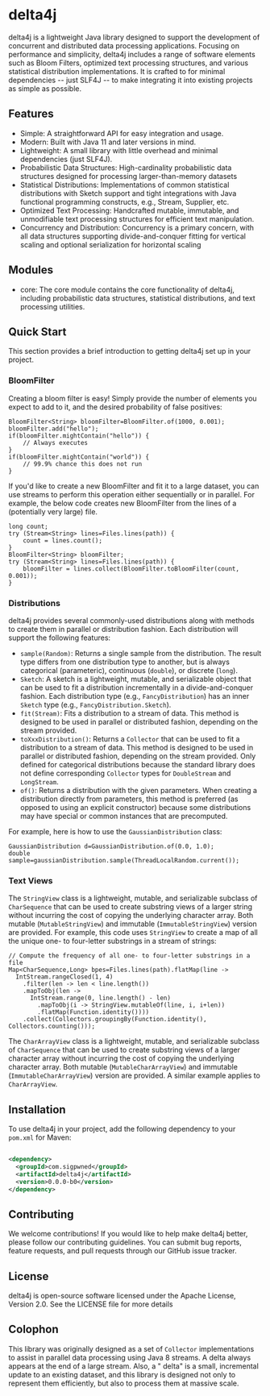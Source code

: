 # delta4j

delta4j is a lightweight Java library designed to support the development of concurrent and
distributed data processing applications. Focusing on performance and simplicity, delta4j includes a
range of software elements such as Bloom Filters, optimized text processing structures, and various
statistical distribution implementations. It is crafted to for minimal dependencies -- just SLF4J --
to make integrating it into existing projects as simple as possible.

## Features

* Simple: A straightforward API for easy integration and usage.
* Modern: Built with Java 11 and later versions in mind.
* Lightweight: A small library with little overhead and minimal dependencies (just SLF4J).
* Probabilistic Data Structures: High-cardinality probabilistic data structures designed for
  processing larger-than-memory datasets
* Statistical Distributions: Implementations of common statistical distributions with Sketch support
  and tight integrations with Java functional programming constructs, e.g., Stream, Supplier, etc.
* Optimized Text Processing: Handcrafted mutable, immutable, and unmodifiable text processing
  structures for efficient text manipulation.
* Concurrency and Distribution: Concurrency is a primary concern, with all data structures
  supporting divide-and-conquer fitting for vertical scaling and optional serialization for
  horizontal scaling

## Modules

* core: The core module contains the core functionality of delta4j, including probabilistic data
  structures, statistical distributions, and text processing utilities.

## Quick Start

This section provides a brief introduction to getting delta4j set up in your project.

### BloomFilter

Creating a bloom filter is easy! Simply provide the number of elements you expect to add to it, and
the desired probability of false positives:

    BloomFilter<String> bloomFilter=BloomFilter.of(1000, 0.001);
    bloomFilter.add("hello");
    if(bloomFilter.mightContain("hello")) {
        // Always executes
    }
    if(bloomFilter.mightContain("world")) {
        // 99.9% chance this does not run
    }

If you'd like to create a new BloomFilter and fit it to a large dataset, you can use streams to
perform this operation either sequentially or in parallel. For example, the below code creates new
BloomFilter from the lines of a (potentially very large) file.

    long count;
    try (Stream<String> lines=Files.lines(path)) {
        count = lines.count();
    }
    BloomFilter<String> bloomFilter;
    try (Stream<String> lines=Files.lines(path)) {
        bloomFilter = lines.collect(BloomFilter.toBloomFilter(count, 0.001));
    }

### Distributions

delta4j provides several commonly-used distributions along with methods to create them in parallel
or distribution fashion. Each distribution will support the following features:

* `sample(Random)`: Returns a single sample from the distribution. The result type differs from one
  distribution type to another, but is always categorical (parameteric), continuous (`double`), or
  discrete (`long`).
* `Sketch`: A sketch is a lightweight, mutable, and serializable object that can be used to
  fit a distribution incrementally in a divide-and-conquer fashion. Each distribution type (e.g.,
  `FancyDistribution`) has an inner `Sketch` type (e.g., `FancyDistribution.Sketch`).
* `fit(Stream)`: Fits a distribution to a stream of data. This method is designed to be used in
  parallel or distributed fashion, depending on the stream provided.
* `toXxxDistribution()`: Returns a `Collector` that can be used to fit a distribution to a stream of
  data. This method is designed to be used in parallel or distributed fashion, depending on the
  stream provided. Only defined for categorical distributions because the standard library does not
  define corresponding `Collector` types for `DoubleStream` and `LongStream`.
* `of()`: Returns a distribution with the given parameters. When creating a distribution directly
  from parameters, this method is preferred (as opposed to using an explicit constructor) because
  some distributions may have special or common instances that are precomputed.

For example, here is how to use the `GaussianDistribution` class:

    GaussianDistribution d=GaussianDistribution.of(0.0, 1.0);
    double sample=gaussianDistribution.sample(ThreadLocalRandom.current());

### Text Views

The `StringView` class is a lightweight, mutable, and serializable subclass of `CharSequence` that
can be used to create substring views of a larger string without incurring the cost of copying the
underlying character array. Both mutable (`MutableStringView`) and immutable (`ImmutableStringView`)
version are provided. For example, this code uses `StringView` to create a map of all the unique
one- to four-letter substrings in a stream of strings:

    // Compute the frequency of all one- to four-letter substrings in a file
    Map<CharSequence,Long> bpes=Files.lines(path).flatMap(line -> 
      IntStream.rangeClosed(1, 4)
        .filter(len -> len < line.length())
        .mapToObj(len -> 
          IntStream.range(0, line.length() - len)
            .mapToObj(i -> StringView.mutableOf(line, i, i+len))
            .flatMap(Function.identity())))
        .collect(Collectors.groupingBy(Function.identity(), Collectors.counting()));

The `CharArrayView` class is a lightweight, mutable, and serializable subclass of `CharSequence`
that can be used to create substring views of a larger character array without incurring the cost of
copying the underlying character array. Both mutable (`MutableCharArrayView`) and immutable
(`ImmutableCharArrayView`) version are provided. A similar example applies to `CharArrayView`.

## Installation

To use delta4j in your project, add the following dependency to your `pom.xml` for Maven:

```xml

<dependency>
  <groupId>com.sigpwned</groupId>
  <artifactId>delta4j</artifactId>
  <version>0.0.0-b0</version>
</dependency>
```

## Contributing

We welcome contributions! If you would like to help make delta4j better, please follow our
contributing guidelines. You can submit bug reports, feature requests, and pull requests through our
GitHub issue tracker.

## License

delta4j is open-source software licensed under the Apache License, Version 2.0. See the LICENSE file
for more details

## Colophon

This library was originally designed as a set of `Collector` implementations to assist in parallel
data processing using Java 8 streams. A delta always appears at the end of a large stream. Also, a "
delta" is a small, incremental update to an existing dataset, and this library is designed not only
to represent them efficiently, but also to process them at massive scale.